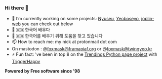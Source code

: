 ### Hi there 👋

<!--
**foxmask/foxmask** is a ✨ _special_ ✨ repository because its `README.md` (this file) appears on your GitHub profile.
Here are some ideas to get you started:
-->

- 🔭 I’m currently working on some projects: [Nyuseu](https://github.com/foxmask/nyuseu), [Yeoboseyo](https://github.com/foxmask/yeoboseyo), [joplin-web](https://github.com/foxmask/joplin-web) you can check out below
- 🌱 :kr: 한국어 배우다
- 🤔 :kr: 한국어를 배우기 위해 도움을 찾고 있습니다
- 📫 How to reach me: my nick at protonmail dot com 
- On mastodon : @foxmask@framapiaf.org or @foxmask@twingyeo.kr
- ⚡ Fun fact: 've been in top 8 on the [Trendings Python page project](https://foxmask.github.io/post/2016/11/26/trigger-happy-two-weeks-after-strong-storm/) with [TriggerHappy](https://github.com/push-things/django-th)

**Powered by Free software since '98**
